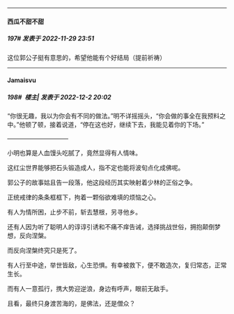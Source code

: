 

*****

####  西瓜不甜不甜  
##### 197#       发表于 2022-11-29 23:51

这位郭公子挺有意思的，希望他能有个好结局（提前祈祷）



*****

####  Jamaisvu  
##### 198#         楼主| 发表于 2022-12-2 20:02

“你很无趣，我以为你会有不同的做法。”明不详摇摇头，“你会做的事全在我预料之中。”他顿了顿，接着说道，“停在这也好，继续下去，我能见着你的下场。”

——————————

小明也算是人血馒头吃腻了，竟然显得有人情味。

这红尘世界能够把石头锻造成人，指不定也能将波旬点化成佛呢。

郭公子的故事姑且告一段落，他这段经历其实映射着少林的正俗之争。

正统戒律的条条框框下，拘着一颗俗欲难填的烦恼之心。

有人为情所困，止步不前，斩去慧根，另寻他乡。

还有人因为听了聪明人的谆谆引诱和不痛不痒告诫，选择挑战世俗，拥抱颠倒梦想，反向涅槃。

而反向涅槃终究只是死了。

有人行至中途，举世皆敌，心生恐惧。有幸被救下，便不敢造次，复归常态，正常生长。

而有人一意孤行，携大势迎逆浪，身边有呼声，眼前无敌手。

且看，最终只身渡苦海的，是佛法，还是僧众？

